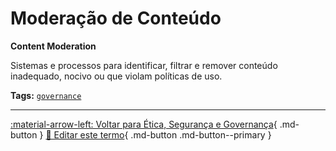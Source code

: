 # Moderação de Conteúdo

**Content Moderation**

Sistemas e processos para identificar, filtrar e remover conteúdo inadequado, nocivo ou que violam políticas de uso.


**Tags:** [`governance`](../tags.md#governance)

---

[:material-arrow-left: Voltar para Ética, Segurança e Governança](index.md){ .md-button }
[📝 Editar este termo](https://github.com/seu-usuario/glossario-ia/edit/main/glossario.yaml){ .md-button .md-button--primary }
